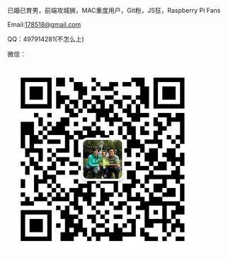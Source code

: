 已婚已育男，前端攻城狮，MAC重度用户，Git粉，JS狂，Raspberry Pi Fans

Email:178518@gmail.com

QQ：497914281(不怎么上)

微信：

![微信](assets/weixin.jpg)